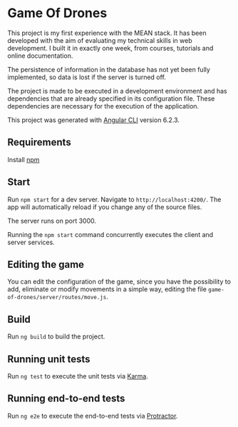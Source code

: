 # Game Of Drones

This project is my first experience with the MEAN stack. It has been developed with the aim of evaluating my technical skills in web development. I built it in exactly one week, from courses, tutorials and online documentation.

The persistence of information in the database has not yet been fully implemented, so data is lost if the server is turned off.

The project is made to be executed in a development environment and has dependencies that are already specified in its configuration file. These dependencies are necessary for the execution of the application.

This project was generated with [Angular CLI](https://github.com/angular/angular-cli) version 6.2.3.

## Requirements

Install [npm](https://www.npmjs.com/get-npm)

## Start

Run `npm start` for a dev server. Navigate to `http://localhost:4200/`. The app will automatically reload if you change any of the source files.

The server runs on port 3000.

Running the `npm start` command concurrently executes the client and server services.

## Editing the game

You can edit the configuration of the game, since you have the possibility to add, eliminate or modify movements in a simple way, editing the file `game-of-drones/server/routes/move.js`.

## Build

Run `ng build` to build the project.

## Running unit tests

Run `ng test` to execute the unit tests via [Karma](https://karma-runner.github.io).

## Running end-to-end tests

Run `ng e2e` to execute the end-to-end tests via [Protractor](http://www.protractortest.org/).
